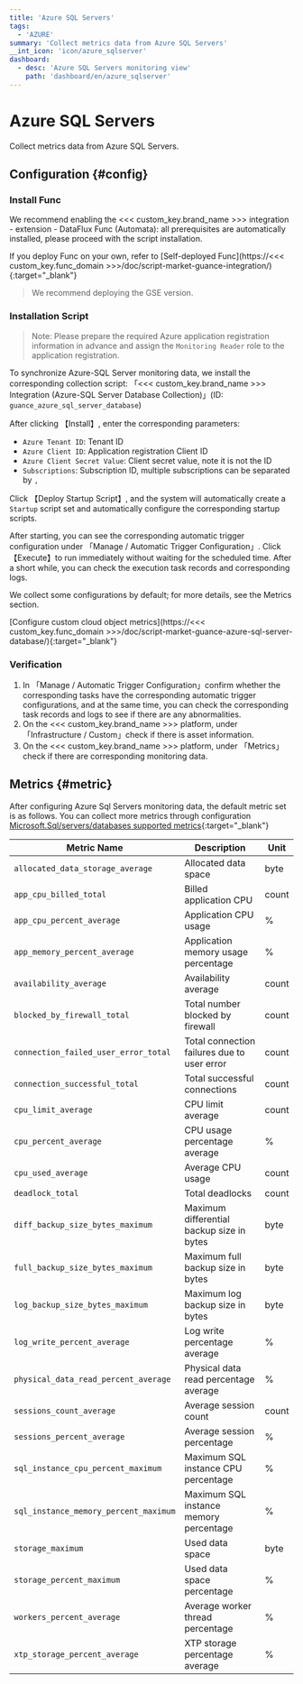 ```yaml
---
title: 'Azure SQL Servers'
tags: 
  - 'AZURE'
summary: 'Collect metrics data from Azure SQL Servers'
__int_icon: 'icon/azure_sqlserver'
dashboard:
  - desc: 'Azure SQL Servers monitoring view'
    path: 'dashboard/en/azure_sqlserver'
---
```


<!-- markdownlint-disable MD025 -->
# Azure SQL Servers
<!-- markdownlint-enable -->

Collect metrics data from Azure SQL Servers.

## Configuration {#config}

### Install Func

We recommend enabling the <<< custom_key.brand_name >>> integration - extension - DataFlux Func (Automata): all prerequisites are automatically installed, please proceed with the script installation.

If you deploy Func on your own, refer to [Self-deployed Func](https://<<< custom_key.func_domain >>>/doc/script-market-guance-integration/){:target="_blank"}

> We recommend deploying the GSE version.

### Installation Script

> Note: Please prepare the required Azure application registration information in advance and assign the `Monitoring Reader` role to the application registration.

To synchronize Azure-SQL Server monitoring data, we install the corresponding collection script: 「<<< custom_key.brand_name >>> Integration (Azure-SQL Server Database Collection)」(ID: `guance_azure_sql_server_database`)

After clicking 【Install】, enter the corresponding parameters:

- `Azure Tenant ID`: Tenant ID
- `Azure Client ID`: Application registration Client ID
- `Azure Client Secret Value`: Client secret value, note it is not the ID
- `Subscriptions`: Subscription ID, multiple subscriptions can be separated by `,`

Click 【Deploy Startup Script】, and the system will automatically create a `Startup` script set and automatically configure the corresponding startup scripts.

After starting, you can see the corresponding automatic trigger configuration under 「Manage / Automatic Trigger Configuration」. Click 【Execute】to run immediately without waiting for the scheduled time. After a short while, you can check the execution task records and corresponding logs.

We collect some configurations by default; for more details, see the Metrics section.

[Configure custom cloud object metrics](https://<<< custom_key.func_domain >>>/doc/script-market-guance-azure-sql-server-database/){:target="_blank"}

### Verification

1. In 「Manage / Automatic Trigger Configuration」confirm whether the corresponding tasks have the corresponding automatic trigger configurations, and at the same time, you can check the corresponding task records and logs to see if there are any abnormalities.
2. On the <<< custom_key.brand_name >>> platform, under 「Infrastructure / Custom」check if there is asset information.
3. On the <<< custom_key.brand_name >>> platform, under 「Metrics」check if there are corresponding monitoring data.

## Metrics {#metric}

After configuring Azure Sql Servers monitoring data, the default metric set is as follows. You can collect more metrics through configuration [Microsoft.Sql/servers/databases supported metrics](https://learn.microsoft.com/en-us/azure/azure-monitor/reference/supported-metrics/microsoft-sql-servers-databases-metrics){:target="_blank"}

| Metric Name | Description| Unit |
| ---- | ------ | ------ |
|`allocated_data_storage_average`|Allocated data space| byte|
|`app_cpu_billed_total`|Billed application CPU| count|
|`app_cpu_percent_average`|Application CPU usage| %|
|`app_memory_percent_average`|Application memory usage percentage| %|
|`availability_average`|Availability average| count|
|`blocked_by_firewall_total`|Total number blocked by firewall| count|
|`connection_failed_user_error_total`|Total connection failures due to user error| count|
|`connection_successful_total`|Total successful connections| count|
|`cpu_limit_average`|CPU limit average| count|
|`cpu_percent_average`|CPU usage percentage average| %|
|`cpu_used_average`|Average CPU usage| count|
|`deadlock_total`|Total deadlocks| count|
|`diff_backup_size_bytes_maximum`|Maximum differential backup size in bytes| byte|
|`full_backup_size_bytes_maximum`|Maximum full backup size in bytes| byte|
|`log_backup_size_bytes_maximum`|Maximum log backup size in bytes| byte|
|`log_write_percent_average`|Log write percentage average| %|
|`physical_data_read_percent_average`|Physical data read percentage average| %|
|`sessions_count_average`|Average session count| count|
|`sessions_percent_average`|Average session percentage| %|
|`sql_instance_cpu_percent_maximum`|Maximum SQL instance CPU percentage| %|
|`sql_instance_memory_percent_maximum`|Maximum SQL instance memory percentage| %|
|`storage_maximum`|Used data space| byte|
|`storage_percent_maximum`|Used data space percentage| %|
|`workers_percent_average`|Average worker thread percentage| %|
|`xtp_storage_percent_average`|XTP storage percentage average| %|